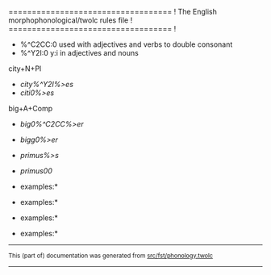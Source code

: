 =================================== !
The English morphophonological/twolc rules file !
=================================== !

* %^C2CC:0 	  used with adjectives and verbs to double consonant
* %^Y2I:0		  y:i in adjectives and nouns

city+N+Pl
* *city%^Y2I%>es*
* *citi0%>es*

big+A+Comp
* *big0%^C2CC%>er*
* *bigg0%>er*

* *primus%>s*
* *primus00*

* examples:*

* examples:*

* examples:*

* examples:*

* * *

<small>This (part of) documentation was generated from [src/fst/phonology.twolc](https://github.com/giellalt/lang-eng/blob/main/src/fst/phonology.twolc)</small>

---


